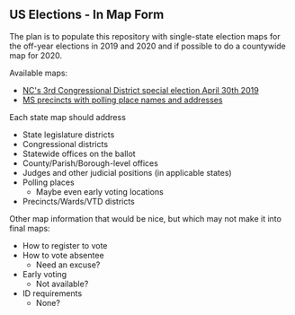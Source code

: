 ## US Elections - In Map Form

The plan is to populate this repository with single-state election maps for the off-year elections in 2019 and 2020 and if possible to do a countywide map for 2020.

Available maps:
* [NC's 3rd Congressional District special election April 30th 2019](https://fiveham.github.io/Elections/2019/special/NC03.html)
* [MS precincts with polling place names and addresses](https://fiveham.github.io/Elections/2018/general/MS.html)

Each state map should address

* State legislature districts
* Congressional districts
* Statewide offices on the ballot
* County/Parish/Borough-level offices
* Judges and other judicial positions (in applicable states)
* Polling places
    * Maybe even early voting locations
* Precincts/Wards/VTD districts

Other map information that would be nice, but which may not make it into final maps:

* How to register to vote
* How to vote absentee
    * Need an excuse?
* Early voting
    * Not available?
* ID requirements
    * None?
